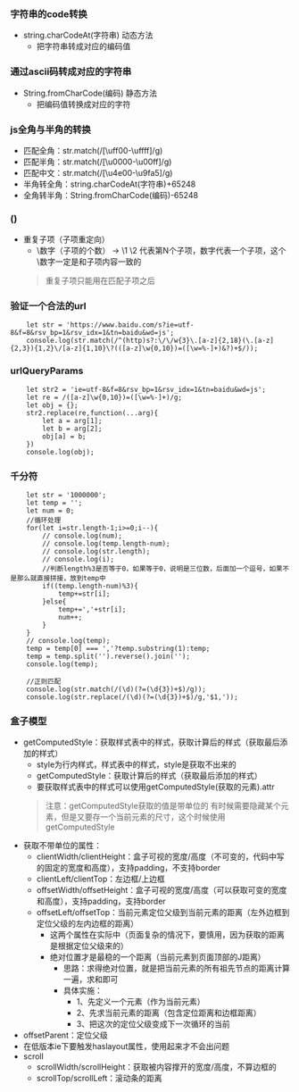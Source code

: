 ### 字符串的code转换
+ string.charCodeAt(字符串)  动态方法  
    + 把字符串转成对应的编码值
### 通过ascii码转成对应的字符串
+ String.fromCharCode(编码)  静态方法
    + 把编码值转换成对应的字符
### js全角与半角的转换
+ 匹配全角：str.match(/[\uff00-\uffff]/g)
+ 匹配半角：str.match(/[\u0000-\u00ff]/g)
+ 匹配中文：str.match(/[\u4e00-\u9fa5]/g)
+ 半角转全角：string.charCodeAt(字符串)+65248
+ 全角转半角：String.fromCharCode(编码)-65248
### ()
+ 重复子项（子项重定向）
    + \数字（子项的个数） -> \1  \2  代表第N个子项，数字代表一个子项，这个\数字一定是和子项内容一致的
    > 重复子项只能用在匹配子项之后
### 验证一个合法的url
```
    let str = 'https://www.baidu.com/s?ie=utf-8&f=8&rsv_bp=1&rsv_idx=1&tn=baidu&wd=js';
    console.log(str.match(/^(http)s?:\/\/w{3}\.[a-z]{2,18}(\.[a-z]{2,3}){1,2}\/[a-z]{1,10}\?(([a-z]\w{0,10})=([\w=%-]+)&?)+$/));
```
### urlQueryParams
```
    let str2 = 'ie=utf-8&f=8&rsv_bp=1&rsv_idx=1&tn=baidu&wd=js';
    let re = /([a-z]\w{0,10})=([\w=%-]+)/g;
    let obj = {};
    str2.replace(re,function(...arg){
        let a = arg[1];
        let b = arg[2];
        obj[a] = b;
    })
    console.log(obj);
```
### 千分符
```
    let str = '1000000';
    let temp = '';
    let num = 0;
    //循环处理
    for(let i=str.length-1;i>=0;i--){
        // console.log(num);
        // console.log(temp.length-num);
        // console.log(str.length);
        // console.log(i);
        //判断length%3是否等于0，如果等于0，说明是三位数，后面加一个逗号，如果不是那么就直接拼接，放到temp中
        if((temp.length-num)%3){
            temp+=str[i];
        }else{
            temp+=','+str[i];
            num++;
        }
    }
    // console.log(temp);
    temp = temp[0] === ','?temp.substring(1):temp;
    temp = temp.split('').reverse().join('');
    console.log(temp);

    //正则匹配
    console.log(str.match(/(\d)(?=(\d{3})+$)/g));
    console.log(str.replace(/(\d)(?=(\d{3})+$)/g,'$1,'));
```
### 盒子模型
+ getComputedStyle：获取样式表中的样式，获取计算后的样式（获取最后添加的样式）
    + style为行内样式，样式表中的样式，style是获取不出来的
    + getComputedStyle：获取计算后的样式（获取最后添加的样式）
    + 要获取样式表中的样式可以使用getComputedStyle(获取的元素).attr
    > 注意：getComputedStyle获取的值是带单位的
    > 有时候需要隐藏某个元素，但是又要存一个当前元素的尺寸，这个时候使用getComputedStyle
+ 获取不带单位的属性：
    + clientWidth/clientHeight：盒子可视的宽度/高度（不可变的，代码中写的固定的宽度和高度），支持padding，不支持border
    + clientLeft/clientTop：左边框/上边框
    + offsetWidth/offsetHeight：盒子可视的宽度/高度（可以获取可变的宽度和高度），支持padding，支持border
    + offsetLeft/offsetTop：当前元素定位父级到当前元素的距离（左外边框到定位父级的左内边框的距离）
        + 这两个属性在实际中（页面复杂的情况下，要慎用，因为获取的距离是根据定位父级来的）
        + 绝对位置才是最稳的一个距离（当前元素到页面顶部的J距离）
            + 思路：求得绝对位置，就是把当前元素的所有祖先节点的距离计算一遍，求和即可
            + 具体实施：
                + 1、先定义一个元素（作为当前元素）
                + 2、先求当前元素的距离（包含定位距离和边框距离）
                + 3、把这次的定位父级变成下一次循环的当前
+ offsetParent：定位父级
+ 在低版本ie下要触发haslayout属性，使用起来才不会出问题
+ scroll
    + scrollWidth/scrollHeight：获取被内容撑开的宽度/高度，不算边框的
    + scrollTop/scrollLeft：滚动条的距离

